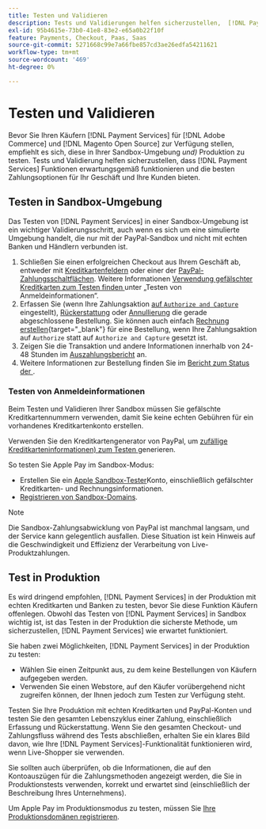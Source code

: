 ```yaml
---
title: Testen und Validieren
description: Tests und Validierungen helfen sicherzustellen,  [!DNL Payment Services]  die Funktionen erwartungsgemäß funktionieren und die besten Zahlungsoptionen für Ihre Kunden bereitstellen
exl-id: 95b4615e-73b0-41e8-83e2-e65a0b22f10f
feature: Payments, Checkout, Paas, Saas
source-git-commit: 5271668c99e7a66fbe857cd3ae26edfa54211621
workflow-type: tm+mt
source-wordcount: '469'
ht-degree: 0%

---
```


# Testen und Validieren

Bevor Sie Ihren Käufern [!DNL Payment Services] für [!DNL Adobe Commerce] und [!DNL Magento Open Source] zur Verfügung stellen, empfiehlt es sich, diese in Ihrer Sandbox-Umgebung _und)_ Produktion zu testen. Tests und Validierung helfen sicherzustellen, dass [!DNL Payment Services] Funktionen erwartungsgemäß funktionieren und die besten Zahlungsoptionen für Ihr Geschäft und Ihre Kunden bieten.

## Testen in Sandbox-Umgebung

Das Testen von [!DNL Payment Services] in einer Sandbox-Umgebung ist ein wichtiger Validierungsschritt, auch wenn es sich um eine simulierte Umgebung handelt, die nur mit der PayPal-Sandbox und nicht mit echten Banken und Händlern verbunden ist.

1. Schließen Sie einen erfolgreichen Checkout aus Ihrem Geschäft ab, entweder mit [Kreditkartenfeldern](payments-options.md#credit-card-fields) oder einer der [PayPal-Zahlungsschaltflächen](payments-options.md#paypal-smart-buttons). Weitere Informationen [ Verwendung gefälschter Kreditkarten zum Testen finden ](#testing-credentials) unter „Testen von Anmeldeinformationen“.
1. Erfassen Sie (wenn Ihre Zahlungsaktion [auf `Authorize and Capture`](onboard.md#set-payment-services-as-payment-method) eingestellt), [Rückerstattung](refunds.md) oder [Annullierung](voids.md) die gerade abgeschlossene Bestellung. Sie können auch einfach [Rechnung erstellen](https://experienceleague.adobe.com/de/docs/commerce-admin/stores-sales/order-management/invoices#create-an-invoice){target="_blank"} für eine Bestellung, wenn Ihre Zahlungsaktion auf `Authorize` statt auf `Authorize and Capture` gesetzt ist.
1. Zeigen Sie die Transaktion und andere Informationen innerhalb von 24-48 Stunden im [Auszahlungsbericht](payouts.md) an.
1. Weitere Informationen zur Bestellung finden Sie im [Bericht zum Status der ](order-payment-status.md).

### Testen von Anmeldeinformationen

Beim Testen und Validieren Ihrer Sandbox müssen Sie gefälschte Kreditkartennummern verwenden, damit Sie keine echten Gebühren für ein vorhandenes Kreditkartenkonto erstellen.

Verwenden Sie den Kreditkartengenerator von PayPal, um [zufällige Kreditkarteninformationen) zum Testen ](https://www.paypal.com/us/smarthelp/article/where-can-i-find-test-credit-card-numbers-ts2157) generieren.

So testen Sie Apple Pay im Sandbox-Modus:

* Erstellen Sie ein [Apple Sandbox-Tester](https://developer.apple.com/apple-pay/sandbox-testing/#create-a-sandbox-tester-account)Konto, einschließlich gefälschter Kreditkarten- und Rechnungsinformationen.
* [Registrieren von Sandbox-Domains](https://developer.paypal.com/docs/checkout/apm/apple-pay/#link-registeryoursandboxdomains).

>[!NOTE]
>
>Die Sandbox-Zahlungsabwicklung von PayPal ist manchmal langsam, und der Service kann gelegentlich ausfallen. Diese Situation ist kein Hinweis auf die Geschwindigkeit und Effizienz der Verarbeitung von Live-Produktzahlungen.

## Test in Produktion

Es wird dringend empfohlen, [!DNL Payment Services] in der Produktion mit echten Kreditkarten und Banken zu testen, bevor Sie diese Funktion Käufern offenlegen. Obwohl das Testen von [!DNL Payment Services] in Sandbox wichtig ist, ist das Testen in der Produktion die sicherste Methode, um sicherzustellen, [!DNL Payment Services] wie erwartet funktioniert.

Sie haben zwei Möglichkeiten, [!DNL Payment Services] in der Produktion zu testen:

* Wählen Sie einen Zeitpunkt aus, zu dem keine Bestellungen von Käufern aufgegeben werden.
* Verwenden Sie einen Webstore, auf den Käufer vorübergehend nicht zugreifen können, der Ihnen jedoch zum Testen zur Verfügung steht.

Testen Sie Ihre Produktion mit echten Kreditkarten und PayPal-Konten und testen Sie den gesamten Lebenszyklus einer Zahlung, einschließlich Erfassung und Rückerstattung. Wenn Sie den gesamten Checkout- und Zahlungsfluss während des Tests abschließen, erhalten Sie ein klares Bild davon, wie Ihre [!DNL Payment Services]-Funktionalität funktionieren wird, wenn Live-Shopper sie verwenden.

Sie sollten auch überprüfen, ob die Informationen, die auf den Kontoauszügen für die Zahlungsmethoden angezeigt werden, die Sie in Produktionstests verwenden, korrekt und erwartet sind (einschließlich der Beschreibung Ihres Unternehmens).

Um Apple Pay im Produktionsmodus zu testen, müssen Sie [Ihre Produktionsdomänen registrieren](https://developer.paypal.com/docs/checkout/apm/apple-pay/#register-your-live-domain).
